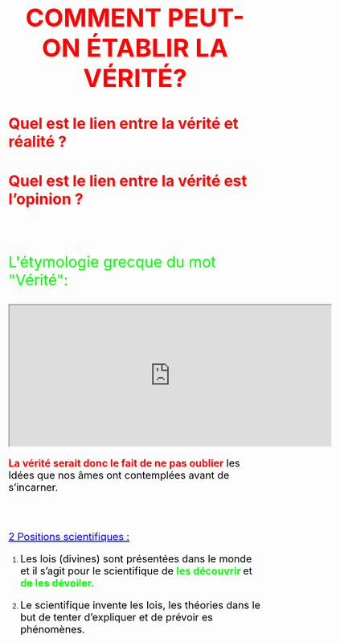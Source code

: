 <meta chartes="utf-8" />
<html>
 <head><style>
    #para1{
        font-size:50px;
        text-align:center;
        color:red;
    }
    #para2{
        font-size:30px;
        text-align:left;
        color:red;
    }
    #para3{
        font-size:20px;
        text-align:left;
        color:#000000;
    }
    #para4{
        font-size:20px;
        text-align:left;
        color:#00FF00;
    }
    #para5{
        font-size:40px;
        text-align:center;
        color:#FF1000;
    }
    #para6{
        font-size:20px;
        text-align:left;
        color:#13A640;
    }
     #para7{
        font-size:30px;
        text-align:center;
        color:red;
    }
    #para8{
        font-size:30px;
        text-align:left;
        color:#00FF00;
    }
    mark{
        background-color:yellow;
        color:black;
    }
    #p1{
        text-align:center;
    }
    #p2{
        font-size:20px;
        text-align:center;
    }

 </style></head>

 <body>
 <h1 id="para1">COMMENT PEUT-ON ÉTABLIR LA VÉRITÉ?</h1>
 <h2 id="para2">Quel est le lien entre la vérité et réalité ?</h2>
 <h2 id="para2">Quel est le lien entre la vérité est l’opinion ?</h2>
 <br>
 <br>
 <p id="para8">L'étymologie grecque du mot "Vérité":</p>  
 <iframe src="https://drive.google.com/file/d/1gl1mGENvzBmOVUZjci0JxF6Twfa7C8qX/preview" width="640" height="280" allow="autoplay"></iframe>
<br>
 <p id="para3">  <b style="color:red;">La vérité serait donc le fait de ne pas oublier</b> les Idées que nos âmes ont contemplées avant de s’incarner.</p>
 <br/>
 <br>
 <p id="para3"> <u style="color:#0000FF;" size="25px"> 2 Positions scientifiques :</u></p>
 <ol>
     <li>
       <p id="para3">Les lois (divines) sont présentées dans le monde et il s’agit pour le scientifique de <b style="color:#00FF00;"> les découvrir </b> et <b style="color:#00FF00;"> de les dévoiler.</b></p>
     </li>
     <li>
       <p id="para3">Le scientifique invente les lois, les théories dans le but de tenter d’expliquer
et de prévoir es phénomènes.</p>
     </li>
 </ol>
 </body>
